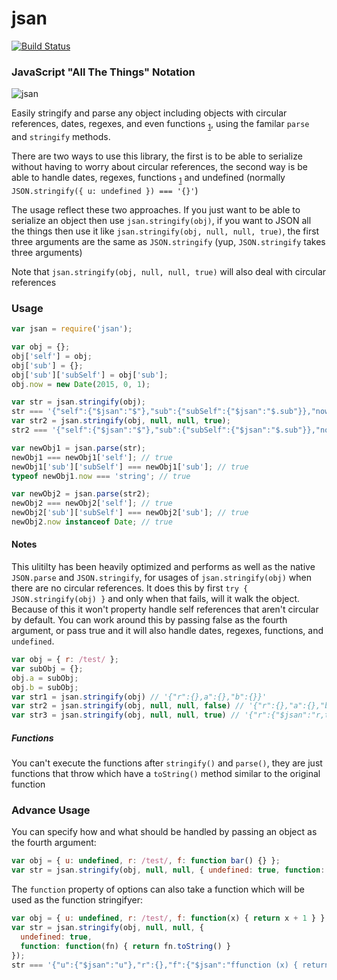 jsan
===

[![Build Status](https://travis-ci.org/kolodny/jsan.svg?branch=master)](https://travis-ci.org/kolodny/jsan)

### JavaScript "All The Things" Notation  
![jsan](https://i.imgur.com/IdKDIB6.png)

Easily stringify and parse any object including objects with circular references, dates, regexes, and even functions
<sub>[1](#functions)</sub>, using the familar `parse` and `stringify` methods.

There are two ways to use this library, the first is to be able to
serialize without having to worry about circular references,
the second way is be able to handle dates, regexes, functions
<sub>[1](#functions)</sub> and undefined (normally
`JSON.stringify({ u: undefined }) === '{}'`)

The usage reflect these two approaches. If you just want to be
able to serialize an object then use `jsan.stringify(obj)`,
if you want to JSON all the things then use it like
`jsan.stringify(obj, null, null, true)`, the first three
arguments are the same as `JSON.stringify` (yup, `JSON.stringify`
takes three arguments)

Note that `jsan.stringify(obj, null, null, true)` will also deal
with circular references


### Usage

```js
var jsan = require('jsan');

var obj = {};
obj['self'] = obj;
obj['sub'] = {};
obj['sub']['subSelf'] = obj['sub'];
obj.now = new Date(2015, 0, 1);

var str = jsan.stringify(obj);
str === '{"self":{"$jsan":"$"},"sub":{"subSelf":{"$jsan":"$.sub"}},"now":"2015-01-01T05:00:00.000Z"}'; // true
var str2 = jsan.stringify(obj, null, null, true);
str2 === '{"self":{"$jsan":"$"},"sub":{"subSelf":{"$jsan":"$.sub"}},"now":{"$jsan":"d1420088400000"}}'; // true

var newObj1 = jsan.parse(str);
newObj1 === newObj1['self']; // true
newObj1['sub']['subSelf'] === newObj1['sub']; // true
typeof newObj1.now === 'string'; // true

var newObj2 = jsan.parse(str2);
newObj2 === newObj2['self']; // true
newObj2['sub']['subSelf'] === newObj2['sub']; // true
newObj2.now instanceof Date; // true
```

#### Notes

This ulitilty has been heavily optimized and performs as well as the native `JSON.parse` and
`JSON.stringify`, for usages of `jsan.stringify(obj)` when there are no circular references. 
It does this by first `try { JSON.stringify(obj) }` and only when that fails, will it walk
the object. Because of this it won't property handle self references that aren't circular by
default. You can work around this by passing false as the fourth argument, or pass true and it
will also handle dates, regexes, functions, and `undefined`.

```js
var obj = { r: /test/ };
var subObj = {};
obj.a = subObj;
obj.b = subObj;
var str1 = jsan.stringify(obj) // '{"r":{},a":{},"b":{}}'
var str2 = jsan.stringify(obj, null, null, false) // '{"r":{},"a":{},"b":{"$jsan":"$.a"}}'
var str3 = jsan.stringify(obj, null, null, true) // '{"r":{"$jsan":"r,test"},"a":{},"b":{"$jsan":"$.a"}}'
```

##### Functions

You can't execute the functions after `stringify()` and `parse()`, they are just functions
that throw which have a `toString()` method similar to the original function

### Advance Usage

You can specify how and what should be handled by passing an object as the fourth argument:

```js
var obj = { u: undefined, r: /test/, f: function bar() {} };
var str = jsan.stringify(obj, null, null, { undefined: true, function: true }); // '{"u":{"$jsan":"u"},"r":{},"f":{"$jsan":"ffunction bar() { /* ... */ }"}}'
```

The `function` property of options can also take a function which will be used as the
function stringifyer:

```js
var obj = { u: undefined, r: /test/, f: function(x) { return x + 1 } };
var str = jsan.stringify(obj, null, null, {
  undefined: true,
  function: function(fn) { return fn.toString() }
});
str === '{"u":{"$jsan":"u"},"r":{},"f":{"$jsan":"ffunction (x) { return x + 1 }"}}'; // true
```
